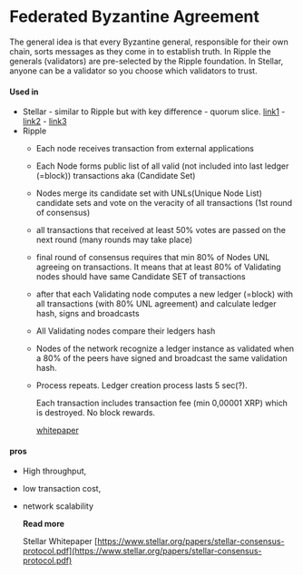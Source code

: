 # Federated Byzantine Agreement

The general idea is that every Byzantine general, responsible for their own chain, sorts messages as they come in to establish truth. In Ripple the generals \(validators\) are pre-selected by the Ripple foundation. In Stellar, anyone can be a validator so you choose which validators to trust.

#### Used in

* Stellar - similar to Ripple but with key difference - quorum slice. [link1](https://www.stellar.org/papers/stellar-consensus-protocol.pdf) - [link2](https://www.stellar.org/stories/adventures-in-galactic-consensus-chapter-1/) - [link3](https://medium.com/a-stellar-journey/on-worldwide-consensus-359e9eb3e949)
* Ripple
  * Each node receives transaction from external applications 
  * Each Node forms public list of all valid \(not included into last ledger \(=block\)\) transactions aka \(Candidate Set\) 
  * Nodes merge its candidate set with UNLs\(Unique Node List\) candidate sets and vote on the veracity of all transactions \(1st round of consensus\) 
  * all transactions that received at least 50% votes are passed on the next round \(many rounds may take place\) 
  * final round of consensus requires that min 80% of Nodes UNL agreeing on transactions. It means that at least 80% of Validating nodes should have same Candidate SET of transactions 
  * after that each Validating node computes a new ledger \(=block\) with all transactions \(with 80% UNL agreement\) and calculate ledger hash, signs and broadcasts 
  * All Validating nodes compare their ledgers hash 
  * Nodes of the network recognize a ledger instance as validated when a 80% of the peers have signed and broadcast the same validation hash. 
  * Process repeats. Ledger creation process lasts 5 sec\(?\).

    Each transaction includes transaction fee \(min 0,00001 XRP\) which is destroyed. No block rewards.

    [whitepaper](https://ripple.com/files/ripple_consensus_whitepaper.pdf)

#### pros

* High throughput, 
* low transaction cost, 
* network scalability

  **Read more**

  Stellar Whitepaper [https://www.stellar.org/papers/stellar-consensus-protocol.pdf](https://www.stellar.org/papers/stellar-consensus-protocol.pdf)

